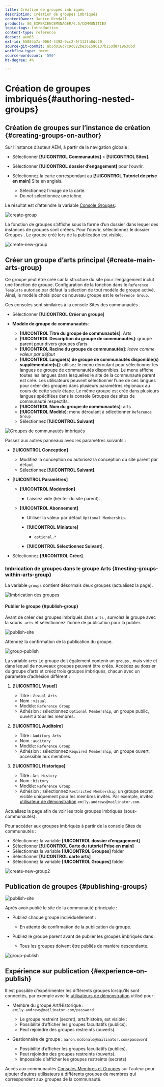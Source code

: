 ```yaml
---
title: Création de groupes imbriqués
description: Création de groupes imbriqués
contentOwner: Janice Kendall
products: SG_EXPERIENCEMANAGER/6.5/COMMUNITIES
topic-tags: introduction
content-type: reference
docset: aem65
exl-id: 55803b7a-9064-4392-9cc2-9f113fa8dc29
source-git-commit: ab3d016c7c9c622be361596137b150d8719630bd
workflow-type: tm+mt
source-wordcount: '590'
ht-degree: 4%

---
```


# Création de groupes imbriqués{#authoring-nested-groups}

## Création de groupes sur l’instance de création {#creating-groups-on-author}

Sur l’instance d’auteur AEM, à partir de la navigation globale :

* Sélectionner **[!UICONTROL Communautés]** > **[!UICONTROL Sites]**.
* Sélectionner **[!UICONTROL dossier d’engagement]** pour l’ouvrir.
* Sélectionnez la carte correspondant au **[!UICONTROL Tutoriel de prise en main]** Site en anglais.

   * Sélectionnez l’image de la carte.
   * Do *not* sélectionnez une icône.

Le résultat est d’atteindre la variable [Console Groupes](/help/communities/groups.md):

![create-group](assets/create-group.png)

La fonction de groupes s’affiche sous la forme d’un dossier dans lequel des instances de groupes sont créées. Pour l’ouvrir, sélectionnez le dossier Groupes . Le groupe créé lors de la publication est visible.

![create-new-group](assets/create-new-group.png)

## Créer un groupe d’arts principal {#create-main-arts-group}

Ce groupe peut être créé car la structure du site pour l’engagement inclut une fonction de groupe. Configuration de la fonction dans le `Reference Template` autorise par défaut la sélection de tout modèle de groupe activé. Ainsi, le modèle choisi pour ce nouveau groupe est le `Reference Group`.

Ces consoles sont similaires à la console Sites des communautés .

* Sélectionner **[!UICONTROL Créer un groupe]**

* **Modèle de groupe de communautés**:

   * **[!UICONTROL Titre du groupe de communautés]**: Arts
   * **[!UICONTROL Description du groupe de communautés]**: groupe parent pour divers groupes d’arts
   * **[!UICONTROL Racine du groupe de communautés]**: *leave comme valeur par défaut*
   * **[!UICONTROL Langue(s) de groupe de communautés disponible(s) supplémentaire(s)]**: utilisez le menu déroulant pour sélectionner les langues de groupe de communautés disponibles. Le menu affiche toutes les langues dans lesquelles le site de la communauté parent est créé. Les utilisateurs peuvent sélectionner l’une de ces langues pour créer des groupes dans plusieurs paramètres régionaux au cours de cette seule étape. Le même groupe est créé dans plusieurs langues spécifiées dans la console Groupes des sites de communauté respectifs.
   * **[!UICONTROL Nom du groupe de communautés]**: arts
   * **[!UICONTROL Modèle]**: menu déroulant à sélectionner `Reference Group`
   * Sélectionnez **[!UICONTROL Suivant]**

![Groupes de communautés imbriqués](assets/parent-to-nestedgroup.png)

Passez aux autres panneaux avec les paramètres suivants :

* **[!UICONTROL Conception]**

   * Modifiez la conception ou autorisez la conception du site parent par défaut.
   * Sélectionnez **[!UICONTROL Suivant]**.

* **[!UICONTROL Paramètres]**

   * **[!UICONTROL Modération]**

      * Laissez vide (hériter du site parent).

   * **[!UICONTROL Abonnement]**

      * Utiliser la valeur par défaut `Optional Membership.`

      * **[!UICONTROL Miniature]**
         * `optional.*`

      * **[!UICONTROL Sélectionnez Suivant]**.

* Sélectionnez **[!UICONTROL Créer]**.

### Imbrication de groupes dans le groupe Arts {#nesting-groups-within-arts-group}

La variable `groups` contient désormais deux groupes (actualisez la page).

![Imbrication des groupes](assets/create-community-group.png)

#### Publier le groupe {#publish-group}

Avant de créer des groupes imbriqués dans `arts` , survolez le groupe avec la souris. `arts` et sélectionnez l’icône de publication pour la publier.

![publish-site](assets/publish-site.png)

Attendez la confirmation de la publication du groupe.

![group-publish](assets/group-published.png)

La variable `arts` Le groupe doit également contenir un `groups` , mais vide et dans lequel de nouveaux groupes peuvent être créés. Accédez au dossier du groupe d’arts et créez trois groupes imbriqués, chacun avec un paramètre d’adhésion différent :

1. **[!UICONTROL Visuel]**

   * Titre : `Visual Arts`
   * Nom : `visual`
   * Modèle: `Reference Group`
   * Adhésion : sélectionnez `Optional Membership`, un groupe public, ouvert à tous les membres.

1. **[!UICONTROL Auditoire]**

   * Titre : `Auditory Arts`
   * Nom : `auditory`
   * Modèle: `Reference Group`
   * Adhésion : sélectionnez `Required Membership`, un groupe ouvert, accessible aux membres.

1. **[!UICONTROL Historique]**

   * Titre : `Art History`
   * Nom : `history`
   * Modèle: `Reference Group`
   * Adhésion : sélectionnez `Restricted Membership`, un groupe secret, visible uniquement pour les membres invités. Par exemple, invitez [utilisateur de démonstration](/help/communities/tutorials.md#demo-users) `emily.andrews@mailinator.com`.

Actualisez la page afin de voir les trois groupes imbriqués (sous-communautés).

Pour accéder aux groupes imbriqués à partir de la console Sites de communautés :

* Sélectionnez la variable **[!UICONTROL dossier d’engagement]**
* Sélectionner **[!UICONTROL Carte du tutoriel Prise en main]**
* Sélectionnez la variable **[!UICONTROL Groupes]** folder
* Sélectionner **[!UICONTROL carte arts]**
* Sélectionnez la variable **[!UICONTROL Groupes]** folder

![create-new-group2](assets/create-new-group2.png)

## Publication de groupes {#publishing-groups}

![publish-site](assets/publish-site.png)

Après avoir publié le site de la communauté principale :

* Publiez chaque groupe individuellement :

   * En attente de confirmation de la publication du groupe.

* Publiez le groupe parent avant de publier les groupes imbriqués dans :

   * Tous les groupes doivent être publiés de manière descendante.

![group-publish](assets/group-published.png)

## Expérience sur publication {#experience-on-publish}

Il est possible d’expérimenter les différents groupes lorsqu’ils sont connectés, par exemple avec le [utilisateurs de démonstration](/help/communities/tutorials.md#demo-users) utilisé pour :

* Membre du groupe Art/Historique : `emily.andrews@mailinator.com/password`
   * Le groupe restreint (secret), arts/histoire, est visible :
   * Possibilité d’afficher les groupes facultatifs (publics).
   * Peut rejoindre des groupes restreints (ouverts).

* Gestionnaire de groupe : `aaron.mcdonald@mailinator.com/password`

   * Possibilité d’afficher les groupes facultatifs (publics).
   * Peut rejoindre des groupes restreints (ouverts).
   * Impossible d’afficher les groupes restreints (secrets).

Accès aux communautés [Consoles Membres et Groupes](/help/communities/members.md) sur l’auteur pour ajouter d’autres utilisateurs à différents groupes de membres qui correspondent aux groupes de la communauté.
